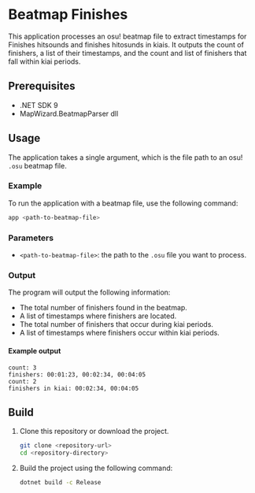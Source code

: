# Beatmap Finishes

This application processes an osu! beatmap file to extract timestamps for Finishes hitsounds and finishes hitosunds in kiais. It outputs the count of finishers, a list of their timestamps, and the count and list of finishers that fall within kiai periods.

## Prerequisites
- .NET SDK 9
- MapWizard.BeatmapParser dll


## Usage

The application takes a single argument, which is the file path to an osu! `.osu` beatmap file.

### Example

To run the application with a beatmap file, use the following command:

```bash
app <path-to-beatmap-file>
```
### Parameters

- `<path-to-beatmap-file>`: the path to the `.osu` file you want to process.

### Output

The program will output the following information:

- The total number of finishers found in the beatmap.
- A list of timestamps where finishers are located.
- The total number of finishers that occur during kiai periods.
- A list of timestamps where finishers occur within kiai periods.

#### Example output

```
count: 3
finishers: 00:01:23, 00:02:34, 00:04:05
count: 2
finishers in kiai: 00:02:34, 00:04:05
```

## Build

1. Clone this repository or download the project.
   ```bash
   git clone <repository-url>
   cd <repository-directory>
   ```
2. Build the project using the following command:
   ```bash
   dotnet build -c Release
   ```

